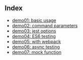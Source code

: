 ## Index
- [demo01: basic usage]()
- [demo02: command parameters]()
- [demo03: jest options]()
- [demo04: ES6 testing]()
- [demo05: with webpack]()
- [demo06: async testing]()
- [demo07: mock function]()